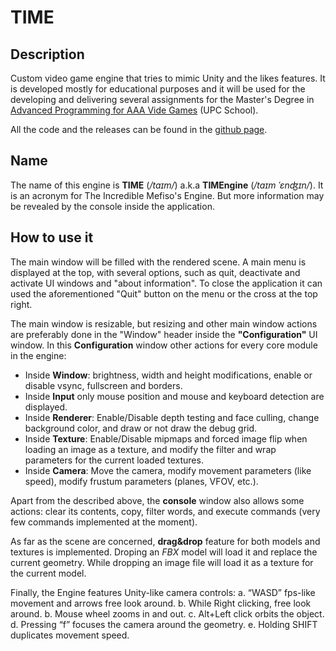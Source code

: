 # TIME
## Description
Custom video game engine that tries to mimic Unity and the likes features. It is developed mostly for educational purposes and it will be used for the developing and delivering several assignments for the Master's Degree in [Advanced Programming for AAA Vide Games](https://www.talent.upc.edu/ing/estudis/formacio/curs/201200/master-degree-advanced-programming-aaa-videogames/) (UPC School).

All the code and the releases can be found in the [github page](https://github.com/Mefiso/TIMEngine).

## Name
The name of this engine is **TIME** (_/taɪm/_) a.k.a **TIMEngine** (_/taɪm ˈɛnʤɪn/_). It is an acronym for The Incredible Mefiso's Engine. But more information may be revealed by the console inside the application.

## How to use it
The main window will be filled with the rendered scene. A main menu is displayed at the top, with several options, such as quit, deactivate and activate UI windows and "about information". To close the application it can used the aforementioned "Quit" button on the menu or the cross at the top right. 

The main window is resizable, but resizing and other main window actions are preferably done in the "Window" header inside the **"Configuration"** UI window.
In this **Configuration** window other actions for every core module in the engine:
- Inside **Window**: brightness, width and height modifications, enable or disable vsync, fullscreen and borders.
- Inside **Input** only mouse position and mouse and keyboard detection are displayed.
- Inside **Renderer**: Enable/Disable depth testing and face culling, change background color, and draw or not draw the debug grid.
- Inside **Texture**: Enable/Disable mipmaps and forced image flip when loading an image as a texture, and modify the filter and wrap parameters for the current loaded textures.
- Inside **Camera**: Move the camera, modify movement parameters (like speed), modify frustum parameters (planes, VFOV, etc.).

Apart from the described above, the **console** window also allows some actions: clear its contents, copy, filter words, and execute commands (very few commands implemented at the moment).

As far as the scene are concerned, **drag&drop** feature for both models and textures is implemented. Droping an _FBX_ model will load it and replace the current geometry. While dropping an image file will load it as a texture for the current model.

Finally, the Engine features Unity-like camera controls:
a. “WASD” fps-like movement and arrows free look around. 
b. While Right clicking, free look around.
b. Mouse wheel zooms in and out.
c. Alt+Left click orbits the object.
d. Pressing “f” focuses the camera around the geometry.
e. Holding SHIFT duplicates movement speed.
